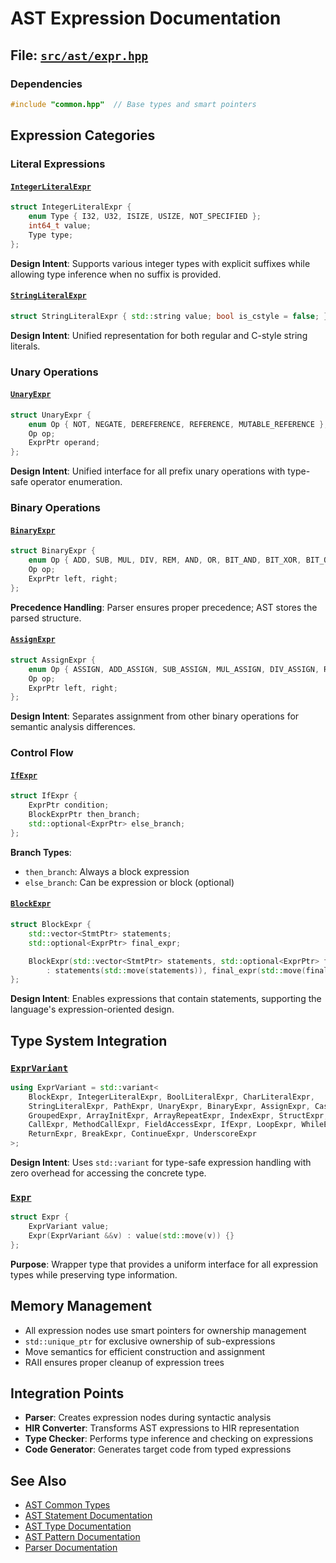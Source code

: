 # AST Expression Documentation

## File: [`src/ast/expr.hpp`](../../src/ast/expr.hpp)

### Dependencies

```cpp
#include "common.hpp"  // Base types and smart pointers
```

## Expression Categories

### Literal Expressions

#### [`IntegerLiteralExpr`](../../src/ast/expr.hpp:16)

```cpp
struct IntegerLiteralExpr {
    enum Type { I32, U32, ISIZE, USIZE, NOT_SPECIFIED };
    int64_t value;
    Type type;
};
```

**Design Intent**: Supports various integer types with explicit suffixes while allowing type inference when no suffix is provided.

#### [`StringLiteralExpr`](../../src/ast/expr.hpp:24)

```cpp
struct StringLiteralExpr { std::string value; bool is_cstyle = false; };
```

**Design Intent**: Unified representation for both regular and C-style string literals.

### Unary Operations

#### [`UnaryExpr`](../../src/ast/expr.hpp:30)

```cpp
struct UnaryExpr {
    enum Op { NOT, NEGATE, DEREFERENCE, REFERENCE, MUTABLE_REFERENCE };
    Op op;
    ExprPtr operand;
};
```

**Design Intent**: Unified interface for all prefix unary operations with type-safe operator enumeration.

### Binary Operations

#### [`BinaryExpr`](../../src/ast/expr.hpp:36)

```cpp
struct BinaryExpr {
    enum Op { ADD, SUB, MUL, DIV, REM, AND, OR, BIT_AND, BIT_XOR, BIT_OR, SHL, SHR, EQ, NE, LT, GT, LE, GE };
    Op op;
    ExprPtr left, right;
};
```

**Precedence Handling**: Parser ensures proper precedence; AST stores the parsed structure.

#### [`AssignExpr`](../../src/ast/expr.hpp:42)

```cpp
struct AssignExpr {
    enum Op { ASSIGN, ADD_ASSIGN, SUB_ASSIGN, MUL_ASSIGN, DIV_ASSIGN, REM_ASSIGN, XOR_ASSIGN, BIT_OR_ASSIGN, BIT_AND_ASSIGN, SHL_ASSIGN, SHR_ASSIGN };
    Op op;
    ExprPtr left, right;
};
```

**Design Intent**: Separates assignment from other binary operations for semantic analysis differences.

### Control Flow

#### [`IfExpr`](../../src/ast/expr.hpp:63)

```cpp
struct IfExpr {
    ExprPtr condition;
    BlockExprPtr then_branch;
    std::optional<ExprPtr> else_branch;
};
```

**Branch Types**:
- `then_branch`: Always a block expression
- `else_branch`: Can be expression or block (optional)

#### [`BlockExpr`](../../src/ast/expr.hpp:7)

```cpp
struct BlockExpr {
    std::vector<StmtPtr> statements;
    std::optional<ExprPtr> final_expr;

    BlockExpr(std::vector<StmtPtr> statements, std::optional<ExprPtr> final_expr)
        : statements(std::move(statements)), final_expr(std::move(final_expr)) {}
};
```

**Design Intent**: Enables expressions that contain statements, supporting the language's expression-oriented design.

## Type System Integration

### [`ExprVariant`](../../src/ast/expr.hpp:75)

```cpp
using ExprVariant = std::variant<
    BlockExpr, IntegerLiteralExpr, BoolLiteralExpr, CharLiteralExpr,
    StringLiteralExpr, PathExpr, UnaryExpr, BinaryExpr, AssignExpr, CastExpr,
    GroupedExpr, ArrayInitExpr, ArrayRepeatExpr, IndexExpr, StructExpr,
    CallExpr, MethodCallExpr, FieldAccessExpr, IfExpr, LoopExpr, WhileExpr,
    ReturnExpr, BreakExpr, ContinueExpr, UnderscoreExpr
>;
```

**Design Intent**: Uses `std::variant` for type-safe expression handling with zero overhead for accessing the concrete type.

### [`Expr`](../../src/ast/expr.hpp:84)

```cpp
struct Expr {
    ExprVariant value;
    Expr(ExprVariant &&v) : value(std::move(v)) {}
};
```

**Purpose**: Wrapper type that provides a uniform interface for all expression types while preserving type information.

## Memory Management

- All expression nodes use smart pointers for ownership management
- `std::unique_ptr` for exclusive ownership of sub-expressions
- Move semantics for efficient construction and assignment
- RAII ensures proper cleanup of expression trees

## Integration Points

- **Parser**: Creates expression nodes during syntactic analysis
- **HIR Converter**: Transforms AST expressions to HIR representation
- **Type Checker**: Performs type inference and checking on expressions
- **Code Generator**: Generates target code from typed expressions

## See Also

- [AST Common Types](common.md)
- [AST Statement Documentation](stmt.md)
- [AST Type Documentation](type.md)
- [AST Pattern Documentation](pattern.md)
- [Parser Documentation](../parser/README.md)